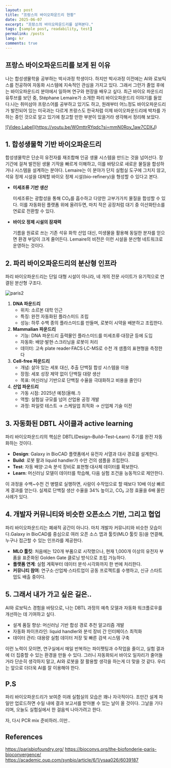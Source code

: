 ```yaml
---
layout: post
title: "프랑스의 바이오파운드리 현황"
date: 2025-06-07
excerpt: "프랑스의 바이오파운드리를 살펴본다."
tags: [sample post, readability, test]
permalink: /posts
lang: kr
comments: true
---
```



## 프랑스 바이오파운드리를 보게 된 이유

나는 합성생물학을 공부하는 박사과정 학생이다. 하지만 박사과정 이전에는 AI와 로보틱스를 전공하여 자동화 시스템에 지속적인 관심을 가지고 있다. 그래서 그런가 졸업 후에는 바이오파운드리 분야에서 일하며 연구와 현장을 배우고 싶다. 최근 바이오 파운드리 유투브를 보던 중, Stéphane Lemaire가 소개한 파리 바이오파운드리 이야기를 들었다.나는 취미삼아 프랑스어를 공부하고 있기도 하고, 원래부터 어느정도 바이오파운드리가 발전되어 있는 미국과는 다르게 프랑스도 한국처럼 이제 바이오파운드리에 박차를 가하는 중인 것으로 알고 있기에 참고할 만한 부분이 있을거라 생각해서 정리해 보았다.


[![Video Label]](https://github.com/Kyuye/kyuye.github.io/blob/main/assets/img/paris_1.png?raw=true)(https://youtu.be/W0mttrRYqdc?si=mmN0Roy_1aw7CDXJ)
## 1. 합성생물학 기반 바이오파운드리

합성생물학은 단순히 유전자를 재조합해 인공 생물 시스템을 만드는 것을 넘어선다. 장기간에 걸쳐 발전된 생물 기작을 빠르게 이해하고, 이를 바탕으로 새로운 물질을 합성하거나 시스템을 설계하는 분야다. Lemaire는 이 분야가 단지 실험실 도구에 그치지 않고, 석유 정제 시설을 대체할 바이오 정제 시설(bio-refinery)을 형성할 수 있다고 본다.

- **미세조류 기반 생산**
    
    미세조류는 광합성을 통해 CO₂를 흡수하고 다양한 고부가가치 물질을 합성할 수 있다. 이를 자동화된 플랫폼 위에 올려두면, 마치 작은 공장처럼 대기 중 이산화탄소를 연료로 전환할 수 있다. 
    
- **바이오 정제 시설의 잠재력**
    
    기름을 원료로 쓰는 기존 석유 화학 산업 대신, 미생물을 활용해 동일한 분자를 얻으면 환경 부담이 크게 줄어든다. Lemaire의 비전은 이런 시설을 분산형 네트워크로 운영하는 것이다.
    

## 2. 파리 바이오파운드리의 분산형 인프라

파리 바이오파운드리는 단일 대형 시설이 아니라, 네 개의 전문 사이트가 유기적으로 연결된 분산형 구조다.

<img src="https://i0.wp.com/parisbiofoundry.org/wp-content/uploads/2024/10/Paris-Biofoundry-composition-scheme-2.png?w=1280&ssl=1" alt="paris2"> 

1. **DNA 파운드리**
    - 위치: 소르본 대학 인근
    - 특징: 완전 자동화된 플라스미드 조립
    - 성능: 하루 수백 종의 플라스미드를 만들며, 로봇이 시약을 배분하고 조립한다.
2. **Mammalian 파운드리**
    - 기능: DNA 파운드리 출력물인 플라스미드를 미세조류·대장균 등에 도입
    - 자동화: 배양·발현·스크리닝을 로봇이 처리
    - 데이터: 고속 plate reader·FACS·LC-MS로 수천 개 샘플의 표현형을 측정한다
3. **Cell-free 파운드리**
    - 개념: 살아 있는 세포 대신, 추출 단백질 합성 시스템을 이용
    - 장점: 세포 성장 제약 없이 단백질 대량 생산
    - 목표: 머신러닝 기반으로 단백질 수율을 극대화하고 비용을 줄인다
4. **산업 파운드리**
    - 가동 시점: 2025년 예정(올해..!)
    - 역할: 실험실 규모를 넘어 산업용 공정 개발
    - 과정: 파일럿 테스트 → 스케일업 최적화 → 산업체 기술 이전

## 3. 자동화된 DBTL 사이클과 active learning

파리 바이오파운드리의 핵심은 DBTL(Design–Build–Test–Learn) 주기를 완전 자동화하는 것이다.

- **Design**: Galaxy in BioCAD 플랫폼에서 유전자 서열과 대사 경로를 설계한다.
- **Build**: 로봇 팔과 liquid handler가 수만 건의 샘플을 조립한다.
- **Test**: 자동 배양·고속 분석 장비로 표현형·대사체 데이터를 확보한다.
- **Learn**: 머신러닝 모델이 데이터를 학습해, 다음 실험 조건을 능동적으로 제안한다.

이 과정을 수백~수천 건 병렬로 실행하면, 사람이 수작업으로 할 때보다 10배 이상 빠르게 결과를 얻는다. 실제로 단백질 생산 수율을 34% 높이고, CO₂ 고정 효율을 6배 올린 사례가 있다. 

## 4. 개발자 커뮤니티와 비슷한 오픈소스 기반, 그리고 협업

파리 바이오파운드리는 폐쇄적 공간이 아니다. 마치 개발자 커뮤니티와 비슷한 모습이다.Galaxy in BioCAD를 중심으로 여러 오픈 소스 앱과 툴킷(MLO 툴킷 등)을 연결해, 누구나 접근할 수 있는 인프라를 제공한다.

- **MLO 툴킷**: 처음에는 120개 부품으로 시작했으나, 현재 1,000개 이상의 유전자 부품을 표준화된 Golden Gate 클로닝 방식으로 조립 가능하다.
- **플랫폼 연계**: 실험 계획부터 데이터 분석·시각화까지 한 번에 처리한다.
- **커뮤니티 참여**: 연구소·산업체·스타트업이 공동 프로젝트를 수행하고, 신규 스타트업도 배출 중이다.

## 5.  그래서 내가 가고 싶은 길은..

AI와 로보틱스 경험을 바탕으로, 나는 DBTL 과정의 예측 모델과 자동화 워크플로우를 개선하는 데 기여하고 싶다.

- 설계 품질 향상: 머신러닝 기반 합성 경로 추천 알고리즘 개발
- 자동화 파이프라인: liquid handler와 분석 장비 간 인터페이스 최적화
- 데이터 관리: 대용량 실험 데이터 저장 및 빠른 검색 시스템 구축

이런 노력이 모이면, 연구실에서 매일 반복하는 파이펫팅과 수작업을 줄이고, 실험 결과에 더 집중할 수 있는 환경을 만들 수 있다. 그러니 자동화되서 바이오 일자리가 줄어들거라 단순히 생각하지 말고, AI와 로봇을 잘 활용할 생각을 하는게 더 맞을 것 같다. 우리는 앞으로 더더욱 AI를 잘 이용해야 한다.

## P.S

파리 바이오파운드리가 보여준 미래 실험실의 모습은 꽤나 자극적이다. 조만간 설계 파일만 업로드하면 수일 내에 결과 보고서를 받아볼 수 있는 날이 올 것이다. 그날을 기다리며, 오늘도 실험실에서 한 걸음씩 나아가려고 한다. 

자, 다시 PCR mix 준비하러..이만..

## References

https://parisbiofoundry.org/
https://bioconvs.org/the-biofonderie-paris-bioconvergence/
https://academic.oup.com/synbio/article/6/1/ysaa026/6039187


